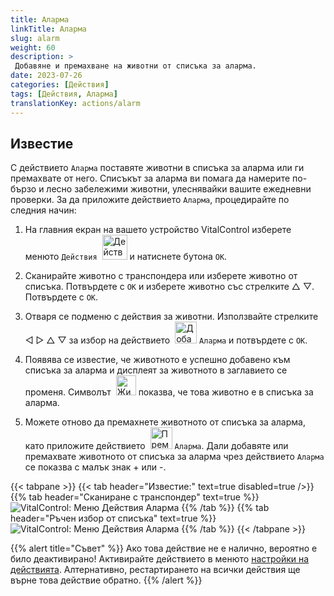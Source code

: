 ```yaml
---
title: Аларма
linkTitle: Аларма
slug: alarm
weight: 60
description: >
 Добавяне и премахване на животни от списъка за аларма.
date: 2023-07-26
categories: [Действия]
tags: [Действия, Аларма]
translationKey: actions/alarm
---
```


## Известие

С действието `Аларма` поставяте животни в списъка за аларма или ги премахвате от него. Списъкът за аларма ви помага да намерите по-бързо и лесно забележими животни, улеснявайки вашите ежедневни проверки. За да приложите действието `Аларма`, процедирайте по следния начин:

1. На главния екран на вашето устройство VitalControl изберете менюто `Действия` &nbsp;<img src="/icons/actions.svg" width="40" align="bottom" alt="Действия" /> и натиснете бутона `OK`.

2. Сканирайте животно с транспондера или изберете животно от списъка. Потвърдете с `OK` и изберете животно със стрелките △ ▽. Потвърдете с `OK`.

3. Отваря се подменю с действия за животни. Използвайте стрелките ◁ ▷ △ ▽ за избор на действието &nbsp;<img src="/icons/actions/alarm.svg" width="35" align="bottom" alt="Добавяне на аларма" /> `Аларма` и потвърдете с `OK`.

4. Появява се известие, че животното е успешно добавено към списъка за аларма и дисплеят за животното в заглавието се променя. Символът &nbsp;<img src="/icons/header/animal-in-alarm.svg" width="32" align="bottom" alt="Животно в аларма" /> показва, че това животно е в списъка за аларма.

5. Можете отново да премахнете животното от списъка за аларма, като приложите действието &nbsp;<img src="/icons/actions/alarm-minus.svg" width="35" align="bottom" alt="Премахване на аларма" /> `Аларма`. Дали добавяте или премахвате животното от списъка за аларма чрез действието `Аларма` се показва с малък знак + или -.

{{< tabpane >}}
{{< tab header="Известие:" text=true disabled=true />}}
{{% tab header="Сканиране с транспондер" text=true %}}
![VitalControl: Меню Действия Аларма](../images/alarm-scan.png "Аларма")
{{% /tab %}}
{{% tab header="Ръчен избор от списъка" text=true %}}
![VitalControl: Меню Действия Аларма](../images/alarm.png "Аларма")
{{% /tab %}}
{{< /tabpane >}}

{{% alert title="Съвет" %}}
Ако това действие не е налично, вероятно е било деактивирано! Активирайте действието в менюто [настройки на действията](../settings/). Алтернативно, рестартирането на всички действия ще върне това действие обратно.
{{% /alert %}}
